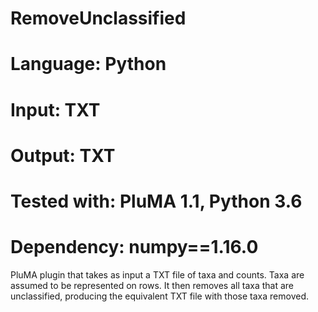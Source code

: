 # RemoveUnclassified
# Language: Python
# Input: TXT
# Output: TXT
# Tested with: PluMA 1.1, Python 3.6
# Dependency: numpy==1.16.0

PluMA plugin that takes as input a TXT file of taxa and counts.
Taxa are assumed to be represented on rows.
It then removes all taxa that are unclassified, producing the equivalent
TXT file with those taxa removed.
